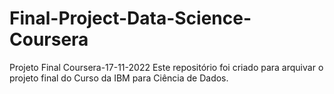# Final-Project-Data-Science-Coursera

Projeto Final Coursera-17-11-2022
Este repositório foi criado para arquivar o projeto final do Curso da IBM para Ciência de Dados.

